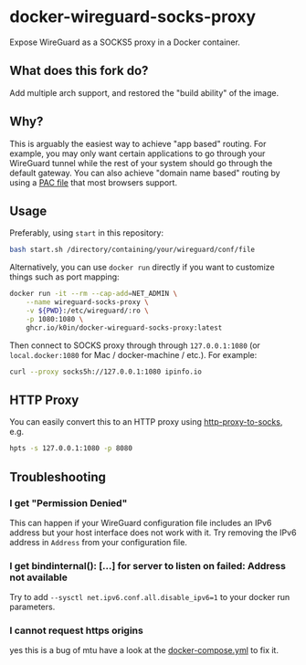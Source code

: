 # docker-wireguard-socks-proxy

Expose WireGuard as a SOCKS5 proxy in a Docker container.

## What does this fork do?

Add multiple arch support, and restored the "build ability" of the image.

## Why?

This is arguably the easiest way to achieve "app based" routing. For example, you may only want certain applications to go through your WireGuard tunnel while the rest of your system should go through the default gateway. You can also achieve "domain name based" routing by using a [PAC file](https://developer.mozilla.org/en-US/docs/Web/HTTP/Proxy_servers_and_tunneling/Proxy_Auto-Configuration_(PAC)_file) that most browsers support.

## Usage

Preferably, using `start` in this repository:

```bash
bash start.sh /directory/containing/your/wireguard/conf/file
```

Alternatively, you can use `docker run` directly if you want to customize things such as port mapping:

```bash
docker run -it --rm --cap-add=NET_ADMIN \
    --name wireguard-socks-proxy \
    -v ${PWD}:/etc/wireguard/:ro \
    -p 1080:1080 \
    ghcr.io/k0in/docker-wireguard-socks-proxy:latest
```

Then connect to SOCKS proxy through through `127.0.0.1:1080` (or `local.docker:1080` for Mac / docker-machine / etc.). For example:

```bash
curl --proxy socks5h://127.0.0.1:1080 ipinfo.io
```

## HTTP Proxy

You can easily convert this to an HTTP proxy using [http-proxy-to-socks](https://github.com/oyyd/http-proxy-to-socks), e.g.

```bash
hpts -s 127.0.0.1:1080 -p 8080
```

## Troubleshooting

### I get "Permission Denied"

This can happen if your WireGuard configuration file includes an IPv6 address but your host interface does not work with it. Try removing the IPv6 address in `Address` from your configuration file.

### I get bindinternal(): [...] for server to listen on failed: Address not available

Try to add `--sysctl net.ipv6.conf.all.disable_ipv6=1` to your docker run parameters.

### I cannot request https origins

yes this is a bug of mtu have a look at the [docker-compose.yml](docker-compose.yml) to fix it.
